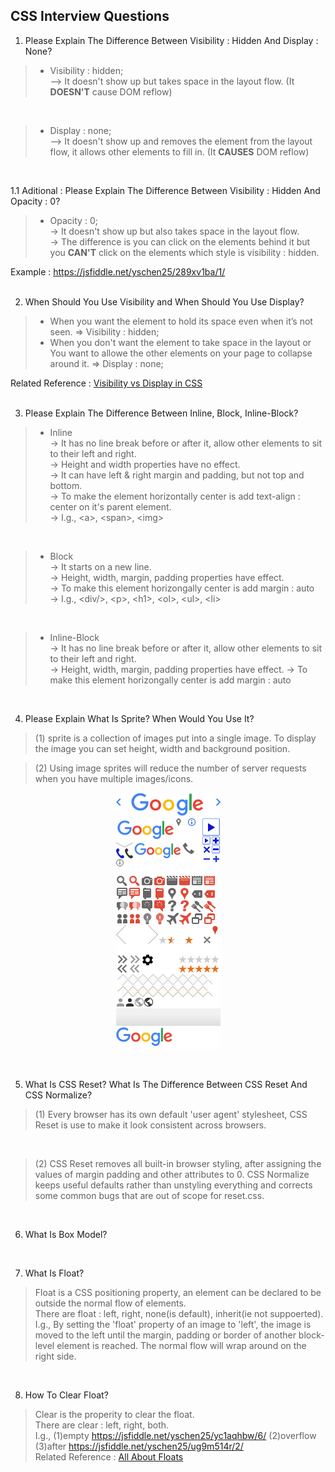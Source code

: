 ## CSS Interview Questions


1. Please Explain The Difference Between Visibility : Hidden And Display : None?

> - Visibility : hidden;<br/>
> –> It doesn't show up but takes space in the layout flow. (It **DOESN'T** cause DOM reflow)
<br/>

> - Display : none;<br/>
> –> It doesn't show up and removes the element from the layout flow, it allows other elements to fill in. (It **CAUSES** DOM reflow)
<br/>  

1.1 Aditional : Please Explain The Difference Between Visibility : Hidden And Opacity : 0?

> - Opacity : 0;<br/>
> -> It doesn't show up but also takes space in the layout flow.<br/>
> -> The difference is you can click on the elements behind it but you **CAN'T** click on the elements which style is visibility : hidden.

Example : https://jsfiddle.net/yschen25/289xv1ba/1/
<br/>
<br/>

2. When Should You Use Visibility and When Should You Use Display?

> - When you want the element to hold its space even when it’s not seen. => Visibility : hidden;<br/>
> - When you don't want the element to take space in the layout or You want to allowe the other elements on your page to collapse around it. => Display : none;
      
Related Reference : [Visibility vs Display in CSS](http://vanseodesign.com/css/visibility-vs-display/)
<br/>
<br/>

3. Please Explain The Difference Between Inline, Block, Inline-Block?

> - Inline<br/>
> -> It has no line break before or after it, allow other elements to sit to their left and right.<br/>
> -> Height and width properties have no effect.<br/>
> -> It can have left & right margin and padding, but not top and bottom.<br/>
> -> To make the element horizontally center is add text-align : center on it's parent element.<br/>
> -> I.g., \<a>, \<span>, \<img>  
<br/>

> - Block<br/>
> -> It starts on a new line.<br/>
> -> Height, width, margin, padding properties have effect.<br/>
> -> To make this element horizongally center is add margin : auto<br/>
> -> I.g., \<div/>, \<p>, \<h1>, \<ol>, \<ul>, \<li>
<br/>

> - Inline-Block<br/>
> -> It has no line break before or after it, allow other elements to sit to their left and right.<br/>
> -> Height, width, margin, padding properties have effect.
> -> To make this element horizongally center is add margin : auto<br/>
<br/>

4. Please Explain What Is Sprite? When Would You Use It?

> (1) sprite is a collection of images put into a single image. To display the image you can set height, width and background position.<br/>

> (2) Using image sprites will reduce the number of server requests when you have multiple images/icons.
<p align="center">
<img src="img/google.png" alt="sprite_image" title="sprite_image" width="">
</p>
<br/>

5. What Is CSS Reset? What Is The Difference Between CSS Reset And CSS Normalize?

> (1) Every browser has its own default 'user agent' stylesheet, CSS Reset is use to make it look consistent across browsers.
<br/>

> (2) CSS Reset removes all built-in browser styling, after assigning the values of margin padding and other attributes to 0. CSS Normalize keeps useful defaults rather than unstyling everything and corrects some common bugs that are out of scope for             reset.css.
<br/>

6. What Is Box Model?
<br/>

7. What Is Float?

> Float is a CSS positioning property, an element can be declared to be outside the normal flow of elements.<br/>
> There are float : left, right, none(is default), inherit(ie not suppoerted).<br/>
> I.g., By setting the 'float' property of an image to 'left', the image is moved to the left until the margin, padding or border of another block-level element is reached. The normal flow will wrap around on the right side. 
<br/>

8. How To Clear Float?

> Clear is the properity to clear the float.<br/>
> There are clear : left, right, both.<br/>
> I.g., (1)empty https://jsfiddle.net/yschen25/yc1aqhbw/6/ (2)overflow (3)after https://jsfiddle.net/yschen25/ug9m514r/2/ <br/>
Related Reference : [All About Floats](https://css-tricks.com/all-about-floats/)
